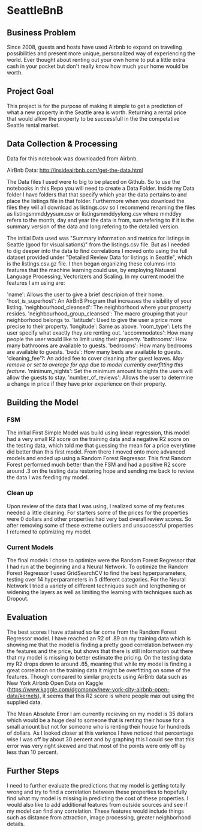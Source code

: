 # SeattleBnB

## Business Problem

Since 2008, guests and hosts have used Airbnb to expand on traveling possibilities and present more unique, personalized way of experiencing the world. Ever thought about renting out your own home to put a little extra cash in your pocket but don't really know how much your home would be worth.



## Project Goal

This project is for the purpose of making it simple to get a prediction of what a new property in the Seattle area is worth. Returning a rental price that would allow the property to be successfull in the the competative Seattle rental market.

## Data Collection & Processing 

Data for this notebook was downloaded from Airbnb.

AirBnb Data: http://insideairbnb.com/get-the-data.html

The Data files I used were to big to be placed on Github. So to use the notebooks in this Repo you will need to create a Data Folder. Inside my Data folder I have folders that that specify which year the data pertains to and place the listings file in that folder. Furthermore when you download the files they will all download as listings.csv so I recommend renaming the files as listingsmmddyysum.csv or listingsmmddyylong.csv where mmddyy refers to the month, day and year the data is from, sum refering to if it is the summary version of the data and long refering to the detailed version.

The initial Data used was "Summary information and metrics for listings in Seattle (good for visualisations)" from the listings.csv file. But as I needed to dig deeper into the data to find correlations I moved onto using the full dataset provided under "Detailed Review Data for listings in Seattle", which is the listings.csv.gz file. I then began organizing these columns into features that the machine learning could use, by employing Natuaral Language Processing, Vectorizers and Scaling. In my current model the features I am using are:

'name': Allows the user to give a brief descripion of their home.
'host_is_superhost': An AirBnB Program that increases the visibility of your listing.
'neighbourhood_cleansed': The neighborhood where your property resides.
'neighbourhood_group_cleansed': The macro grouping that your neighborhood belongs to.
'latitude': Used to give the user a price more precise to their property.
'longitude': Same as above.
'room_type': Lets the user specify what exactly they are renting out.
'accommodates': How many people the user would like to limit using their property.
'bathrooms': How many bathrooms are available to guests.
'bedrooms': How many bedrooms are available to guests.
'beds': How many beds are available to guests. 
'cleaning_fee'?: An added fee to cover cleaning after guest leaves. *May remove or set to average for app due to model currently overfitting this feature*.
'minimum_nights': Set the minimum amount to nights the users will allow the guests to stay.
'number_of_reviews': Allows the user to determine a change in price if they have prior experience on their property.



## Building the Model

### FSM

The initial First Simple Model was build using linear regression, this model had a very small R2 score on the training data and a negative R2 score on the testing data, which told me that guessing the mean for a price everytime did better than this first model. From there I moved onto more advanced models and ended up using a Random Forest Regressor. This first Random Forest performed much better than the FSM and had a positive R2 score around .3 on the testing data restoring hope and sending me back to review the data I was feeding my model. 

### Clean up

Upon review of the data that I was using, I realized some of my features needed a little cleaning. For starters some of the prices for the properties were 0 dollars and other properties had very bad overall review scores. So after removing some of these extreme outliers and unsuccessful properties I returned to optimizing my model.

### Current Models

The final models I chose to optimize were the Random Forest Regressor that I had run at the beginning and a Neural Network. To optimize the Random Forest Regressor I used GridSearchCV to find the best hyperparameters, testing over 14 hyperparameters in 5 different categories. For the Neural Network I tried a variety of different techniques such and lengthening or widening the layers as well as limiting the learning with techniques such as Dropout.  


## Evaluation

The best scores I have attained so far come from the Random Forest Regressor model. I have reached an R2 of .89 on my training data which is showing me that the model is finding a pretty good correlation between my the features and the price, but shows that there is still information out there that my model is missing to better estimate the pricing. On the testing data my R2 drops down to around .65, meaning that while my model is finding a great correlation on the training data it might be overfitting on some of the features. Though compared to similar projects using AirBnb data such as New York Airbnb Open Data on Kaggle (https://www.kaggle.com/dgomonov/new-york-city-airbnb-open-data/kernels), it seems that this R2 score is where people max out using the supplied data. 

The Mean Absolute Error I am currently recieving on my model is 35 dollars which would be a huge deal to someone that is renting their house for a small amount but not for someone who is renting their house for hundreds of dollars. As I looked closer at this varience I have noticed that percentage wise I was off by about 30 percent and by graphing this I could see that this error was very right skewed and that most of the points were only off by less than 10 percent.

## Further Steps 

I need to further evaluate the predictions that my model is getting totally wrong and try to find a correlation between these properties to hopefully find what my model is missing in predicting the cost of these properties. I would also like to add additional features from outside sources and see if my model can find any correlation. These features would include things such as distance from attraction, image processing, greater neighborhood details.

